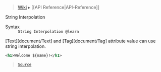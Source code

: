 > [Wiki](Home) ▸ [[API Reference|API-Reference]]

String Interpolation
<dl><dt>Syntax</dt><dd><code>String Interpolation @learn</code></dd></dl>
[Text][document/Text] and [Tag][document/Tag] attribute value can use string interpolation.

```xml
<h1>Welcome ${name}!</h1>
```

> [`Source`](/Neft-io/neft/blob/feb74662c4f7ee7aedc58bcb4488ea1b56f65be9/src/document/file/parse/storage.litcoffee#string-interpolation)

